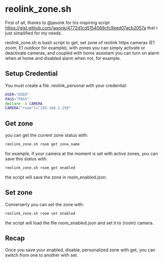 # reolink_zone.sh #

First of all, thanks to @jasonk for his inspiring script https://gist.github.com/jasonk/4772d1cd5154069cfc9eed07acb2057a 
that I just simplified for my needs.

reolink_zone.sh is bash script to get, set zone of reolink https cameras (E1 zoom, E1 outdoor for example), 
with zones you can simply activate or deactivate cameras, and coupled with home assistant you can turn on alarm when at home and
disabled alarm when not, for example.

## Setup Credential ##

You must create a file .reolink_personal with your credential:

```bash
USER="USER"
PASS="PASS" 
declare -A CAMERA
CAMERA["room"]="192.168.1.250" 
```

## Get zone ##

you can get the current zone status with:

```bash
reolink_zone.sh room get zone_name
```

for example, if your camera at the moment is set with active zones, you can save this status with:


```bash
reolink_zone.sh room get enabled
```

the script will save the zone in room_enabled.json.

## Set zone ##

Converserly you can set the zone with:

```bash
reolink_zone.sh room set enabled
```

the script will load the file room_enabled.json and set it to (room) camera.


## Recap ##

Once you save your enabled, disable, personalized zone with get, you can switch from one to another with set.

